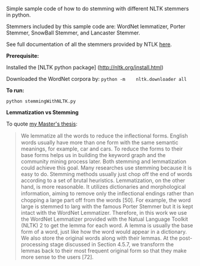 Simple sample code of how to do stemming with different NLTK stemmers in python. 

Stemmers included by this sample code are: WordNet lemmatizer, Porter Stemmer, SnowBall Stemmer, and Lancaster Stemmer.

See full documentation of all the stemmers provided by NTLK [here](http://nltk.org/api/nltk.stem.html). 

<b>Prerequisite: </b>

Installed the [NLTK python package] (http://nltk.org/install.html)

Downloaded the WordNet corpora by: `python -m    nltk.downloader all`

<b>To run:</b>

`python stemmingWithNLTK.py`

<b>Lemmatization vs Stemming</b>

To quote [my Master's thesis](https://www.google.ca/url?sa=t&rct=j&q=&esrc=s&source=web&cd=1&ved=0CDAQFjAA&url=http%3A%2F%2Fera.library.ualberta.ca%2Fpublic%2Fdatastream%2Fget%2Fuuid%3Aeb31a8b0-d7de-4042-8d36-e2bc8612ee60%2FDS1&ei=ktCoUcrDJamViAK0yoAQ&usg=AFQjCNGRDDSj7Cke-yuOhkrfHmW9-f6kBg&sig2=tWZqTJ3xPXDOLqWMy9hgOA&bvm=bv.47244034,d.cGE&cad=rjt):

> We lemmatize all the words to reduce the inﬂectional forms. English words usually have more than one form with the same semantic meanings, for example, car and cars. To reduce the forms to their base forms helps us in building the keyword graph and the community mining process later. Both stemming and lemmatization could achieve this goal. Many researches use stemming because it is easy to do. Stemming methods usually just chop off the end of words according to a set of brutal heuristics. Lemmatization, on the other hand, is more reasonable. It utilizes dictionaries and morphological information, aiming to remove only the inﬂectional endings rather than chopping a large part off from the words [50]. For example, the word large is stemmed to larg with the famous Porter Stemmer but it is kept intact with the WordNet Lemmatizer. Therefore, in this work we use the WordNet Lemmatizer provided with the Natual Language Toolkit (NLTK) 2 to get the lemma for each word. A lemma is usually the base form of a word, just like how the word would appear in a dictionary. We also store the original words along with their lemmas. At the post-processing stage discussed in Section 4.5.7, we transform the lemmas back to their most frequent original form so that they make more sense to the users [72].
